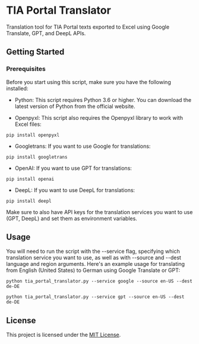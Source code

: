 # TIA Portal Translator
Translation tool for TIA Portal texts exported to Excel using Google Translate, GPT, and DeepL APIs.

## Getting Started

### Prerequisites

Before you start using this script, make sure you have the following installed:

* Python: This script requires Python 3.6 or higher. You can download the latest version of Python from the official website.

* Openpyxl: This script also requires the Openpyxl library to work with Excel files:

```
pip install openpyxl
```

* Googletrans: If you want to use Google for translations:

```
pip install googletrans
```

* OpenAI: If you want to use GPT for translations:

```
pip install openai
```
* DeepL: If you want to use DeepL for translations:

```
pip install deepl
```

Make sure to also have API keys for the translation services you want to use (GPT, DeepL) and set them as environment variables.

## Usage

You will need to run the script with the --service flag, specifying which translation service you want to use, as well as with --source and --dest language and region arguments. 
Here's an example usage for translating from English (United States) to German using Google Translate or GPT:

```
python tia_portal_translator.py --service google --source en-US --dest de-DE
```

```
python tia_portal_translator.py --service gpt --source en-US --dest de-DE
```

## License

This project is licensed under the [MIT License](https://choosealicense.com/licenses/mit/).
